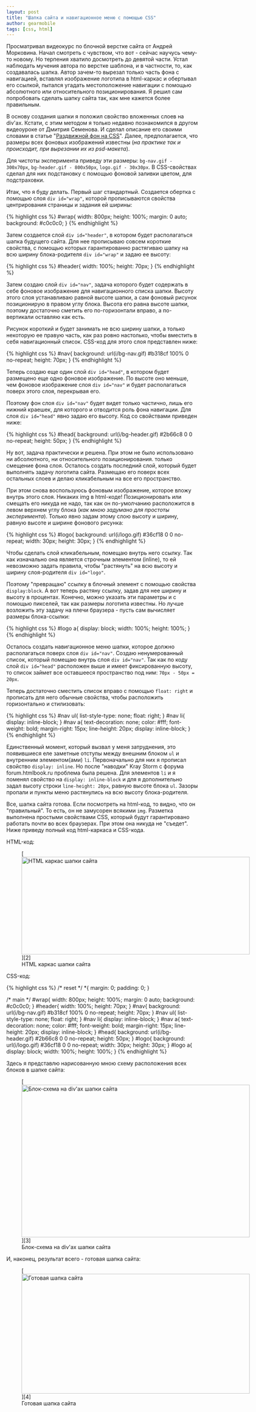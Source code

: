 ```yaml
---
layout: post
title: "Шапка сайта и навигационное меню с помощью CSS"
author: gearmobile
tags: [css, html]
---
```


Просматривал видеокурс по блочной верстке сайта от Андрей Морковина. Начал смотреть с чувством, что вот - сейчас научусь чему-то новому. Но терпения хватило досмотреть до девятой части. Устал наблюдать мучения автора по верстке шаблона, и в частности, то, как создавалась шапка. Автор зачем-то вырезал только часть фона с навигацией, вставлял изображение логотипа в html-каркас и обертывал его ссылкой, пытался угадать местоположение навигации с помощью абсолютного или относительного позиционирования. Я решил сам попробовать сделать шапку сайта так, как мне кажется более правильным.

В основу создания шапки я положил свойство вложенных слоев на div'ах. Кстати, с этим методом я только недавно познакомился в другом видеоуроке от Дмитрия Семенова. И сделал описание его своими словами в статье "[Раздвижной фон на CSS][1]". Далее, предполагается, что размеры всех фоновых изображений известны (*на практике так и происходит, при вырезании их из psd-макета*).

Для чистоты эксперимента приведу эти размеры: `bg-nav.gif - 300x70px`, `bg-header.gif - 800x50px`, `logo.gif - 30x30px`. В CSS-свойствах сделал для них подстановку с помощью фоновой заливки цветом, для подстраховки.

Итак, что я буду делать. Первый шаг стандартный. Создается обертка с помощью слоя `div id="wrap"`, которой прописываются свойства центрирования страницы и задания ей ширины:

{% highlight css %}
#wrap{
  width: 800px;
  height: 100%;
  margin: 0 auto;
  background: #c0c0c0;
}
{% endhighlight %}

Затем создается слой `div id="header"`, в котором будет располагаться шапка будущего сайта. Для нее прописываю совсем короткие свойства, с помощью которых гарантированно растягиваю шапку на всю ширину блока-родителя `div id="wrap"` и задаю ее высоту:

{% highlight css %}
#header{
  width: 100%;
  height: 70px;
}
{% endhighlight %}

Затем создаю слой `div id="nav"`, задача которого будет содержать в себе фоновое изображение для навигационного списка шапки. Высоту этого слоя устанавливаю равной высоте шапки, а сам фоновый рисунок позиционирую в правом углу блока. Высота его равна высоте шапки, поэтому достаточно сметить его по-горизонтали вправо, а по-вертикали оставляю как есть.

Рисунок короткий и будет занимать не всю ширину шапки, а только некоторую ее правую часть, как раз ровно настолько, чтобы вместить в себя навигационный список. CSS-код для этого слоя представлен ниже:

{% highlight css %}
#nav{
  background: url(i/bg-nav.gif) #b318cf 100% 0 no-repeat;
  height: 70px;
}
{% endhighlight %}

Теперь создаю еще один слой `div id="head"`, в котором будет размещено еще одно фоновое изображение. По высоте оно меньше, чем фоновое изображение слоя `div id="nav"` и будет располагаться поверх этого слоя, перекрывая его.

Поэтому фон слоя `div id="nav"` будет видет только частично, лишь его нижний краешек, для которого и отводится роль фона навигации. Для слоя `div id="head"` явно задаю его высоту. Код со свойствами приведен ниже:

{% highlight css %}
#head{
  background: url(i/bg-header.gif) #2b66c8 0 0 no-repeat;
  height: 50px;
}
{% endhighlight %}

Ну вот, задача практически и решена. При этом не было использовано ни абсолютного, ни относительного позиционирования. только смещение фона слоя. Осталось создать последний слой, который будет выполнять задачу логотипа сайта. Размещаю его поверх всех остальных слоев и делаю кликабельным на все его пространство.

При этом снова воспользуюсь фоновым изображение, которое вложу внутрь этого слоя. Никаких img в html-коде! Позиционировать или смещать его никуда не надо, так как он по-умолчанию расположится в левом верхнем углу блока (*как мною задумано для простоты эксперимента*). Только явно задам этому слою высоту и ширину, равную высоте и ширине фонового рисунка:

{% highlight css %}
#logo{
  background: url(i/logo.gif) #36cf18 0 0 no-repeat;
  width: 30px;
  height: 30px;
}
{% endhighlight %}

Чтобы сделать слой кликабельным, помещаю внутрь него ссылку. Так как изначально она является строчным элементом (inline), то ей невозможно задать правила, чтобы "растянуть" на всю высоту и ширину слоя-родителя `div id="logo"`.

Поэтому "превращаю" ссылку в блочный элемент с помощью свойства `display:block`. А вот теперь растяну ссылку, задав для нее ширину и высоту в процентах. Конечно, можно указать эти параметры и с помощью пикселей, так как размеры логотипа известны. Но лучше возложить эту задачу на плечи браузера - пусть сам вычисляет размеры блока-ссылки:

{% highlight css %}
#logo a{
  display: block;
  width: 100%;
  height: 100%;
}
{% endhighlight %}

Осталось создать навигационное меню шапки, которое должно располагаться поверх слоя `div id="nav"`. Создаю ненумерованный список, который помещаю внутрь слоя `div id="nav"`. Так как по коду слой `div id="head"` расположен выше и имеет фиксированную высоту, то список займет все оставшееся пространство под ним: `70px - 50px = 20px`.

Теперь достаточно сместить список вправо с помощью `float: right` и прописать для него обычные свойства, чтобы расположить горизонтально и стилизовать:

{% highlight css %}
#nav ul{
  list-style-type: none;
  float: right;
}
  #nav li{
    display: inline-block;
  }
    #nav a{
      text-decoration: none;
      color: #fff;
      font-weight: bold;
      margin-right: 15px;
      line-height: 20px;
      display: inline-block;
    }
{% endhighlight %}

Единственный момент, который вызвал у меня затруднения, это появившиеся еле заметные отступы между внешним блоком `ul` и внутренним элементом(ами) `li`. Первоначально для них я прописал свойство `display: inline`. Но после "наводки" Kray Storm с форума forum.htmlbook.ru проблема была решена. Для элементов `li` и я поменял свойство на `display: inline-block` и для я дополнительно задал высоту строки `line-height: 20px`, равную высоте блока `ul`. Зазоры пропали и пункты меню растянулись на всю высоту блока-родителя.

Все, шапка сайта готова. Если посмотреть на html-код, то видно, что он "правильный". То есть, он не замусорен всякими `img`. Разметка выполнена простыми свойствами CSS, который будут гарантировано работать почти во всех браузерах. При этом она никуда не "съедет". Ниже приведу полный код html-каркаса и CSS-кода.

HTML-код:

<figure id="attachment_371" style="width: 600px;" class="wp-caption aligncenter">
  [<img src="http://localhost:7788/third/wp-content/uploads/2013/09/header-karkas-600x256.png" alt="HTML каркас шапки сайта" width="600" height="256" class="size-medium wp-image-371" />][2]
  <figcaption class="wp-caption-text">HTML каркас шапки сайта</figcaption>
</figure>

CSS-код:

{% highlight css %}
/*  reset  */
  *{
    margin: 0;
    padding: 0;
  }

  /*  main */
  #wrap{
    width: 800px;
    height: 100%;
    margin: 0 auto;
    background: #c0c0c0;
  }
  #header{
    width: 100%;
    height: 70px;
  }
  #nav{
    background: url(i/bg-nav.gif) #b318cf 100% 0 no-repeat;
    height: 70px;
  }
    #nav ul{
      list-style-type: none;
      float: right;
    }
      #nav li{
        display: inline-block;
      }
        #nav a{
          text-decoration: none;
          color: #fff;
          font-weight: bold;
          margin-right: 15px;
          line-height: 20px;
          display: inline-block;
        }
  #head{
    background: url(i/bg-header.gif) #2b66c8 0 0 no-repeat;
    height: 50px;
  }
  #logo{
    background: url(i/logo.gif) #36cf18 0 0 no-repeat;
    width: 30px;
    height: 30px;
  }
    #logo a{
      display: block;
      width: 100%;
      height: 100%;
    }
{% endhighlight %}

Здесь я представлю нарисованную мною схему расположения всех блоков в шапке сайта:

<figure id="attachment_372" style="width: 600px;" class="wp-caption aligncenter">
  [<img src="http://localhost:7788/third/wp-content/uploads/2013/09/shema.png" alt="Блок-схема на div&#039;ах шапки сайта" width="600" height="400" class="size-full wp-image-372" />][3]
  <figcaption class="wp-caption-text">Блок-схема на div'ах шапки сайта</figcaption>
</figure>

И, наконец, результат всего - готовая шапка сайта:

<figure id="attachment_373" style="width: 600px;" class="wp-caption aligncenter">
  [<img src="http://localhost:7788/third/wp-content/uploads/2013/09/result-header-600x314.png" alt="Готовая шапка сайта" width="600" height="314" class="size-medium wp-image-373" />][4]
  <figcaption class="wp-caption-text">Готовая шапка сайта</figcaption>
</figure>

 [1]: http://localhost:7788/third/?p=187 "Раздвижной фон на CSS"
 [2]: http://localhost:7788/third/wp-content/uploads/2013/09/header-karkas.png
 [3]: http://localhost:7788/third/wp-content/uploads/2013/09/shema.png
 [4]: http://localhost:7788/third/wp-content/uploads/2013/09/result-header.png